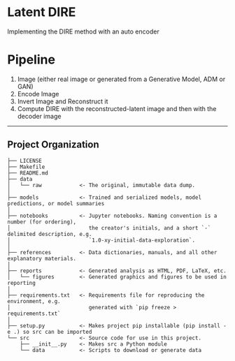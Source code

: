 # Latent DIRE
Implementing the DIRE method with an auto encoder 

# Pipeline

1) Image (either real image or generated from a Generative Model, ADM or GAN)
2) Encode Image
3) Invert Image and Reconstruct it
4) Compute DIRE with the reconstructed-latent image and then with the decoder image



--------------------------------------------------------------------------------------
Project Organization
------------

    ├── LICENSE
    ├── Makefile
    ├── README.md
    ├── data
    │   └── raw            <- The original, immutable data dump.
    │
    ├── models             <- Trained and serialized models, model predictions, or model summaries
    │
    ├── notebooks          <- Jupyter notebooks. Naming convention is a number (for ordering),
    │                         the creator's initials, and a short `-` delimited description, e.g.
    │                         `1.0-xy-initial-data-exploration`.
    │
    ├── references         <- Data dictionaries, manuals, and all other explanatory materials.
    │
    ├── reports            <- Generated analysis as HTML, PDF, LaTeX, etc.
    │   └── figures        <- Generated graphics and figures to be used in reporting
    │
    ├── requirements.txt   <- Requirements file for reproducing the environment, e.g.
    │                         generated with `pip freeze > requirements.txt`
    │
    ├── setup.py           <- Makes project pip installable (pip install -e .) so src can be imported
    └── src                <- Source code for use in this project.
        ├── __init__.py    <- Makes src a Python module
        └── data           <- Scripts to download or generate data
